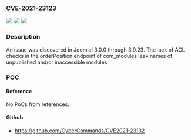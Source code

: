 ### [CVE-2021-23123](https://cve.mitre.org/cgi-bin/cvename.cgi?name=CVE-2021-23123)
![](https://img.shields.io/static/v1?label=Product&message=Joomla!%20CMS&color=blue)
![](https://img.shields.io/static/v1?label=Version&message=n%2Fa&color=blue)
![](https://img.shields.io/static/v1?label=Vulnerability&message=Incorrect%20Access%20Control&color=brighgreen)

### Description

An issue was discovered in Joomla! 3.0.0 through 3.9.23. The lack of ACL checks in the orderPosition endpoint of com_modules leak names of unpublished and/or inaccessible modules.

### POC

#### Reference
No PoCs from references.

#### Github
- https://github.com/CyberCommands/CVE2021-23132

